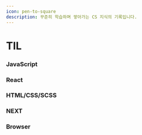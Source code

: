 ```yaml
---
icon: pen-to-square
description: 꾸준히 학습하며 쌓아가는 CS 지식의 기록입니다.
---
```


# TIL

### JavaScript

### React

### HTML/CSS/SCSS

### NEXT

### Browser&#x20;






